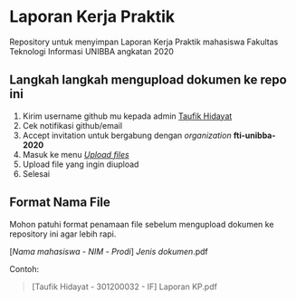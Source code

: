 # Laporan Kerja Praktik

Repository untuk menyimpan Laporan Kerja Praktik mahasiswa Fakultas Teknologi
Informasi UNIBBA angkatan 2020

## Langkah langkah mengupload dokumen ke repo ini

1. Kirim username github mu kepada admin [Taufik Hidayat](https://wa.me/62895338865375)
2. Cek notifikasi github/email
3. Accept invitation untuk bergabung dengan *organization* **fti-unibba-2020**
4. Masuk ke menu [*Upload files*](https://github.com/fti-unibba-2020/laporan-kerja-praktik/upload/main)
5. Upload file yang ingin diupload
6. Selesai

## Format Nama File

Mohon patuhi format penamaan file sebelum mengupload dokumen ke repository ini
agar lebih rapi.

[*Nama mahasiswa* - *NIM* - *Prodi*] *Jenis dokumen*.pdf

Contoh:
> [Taufik Hidayat - 301200032 - IF] Laporan KP.pdf
